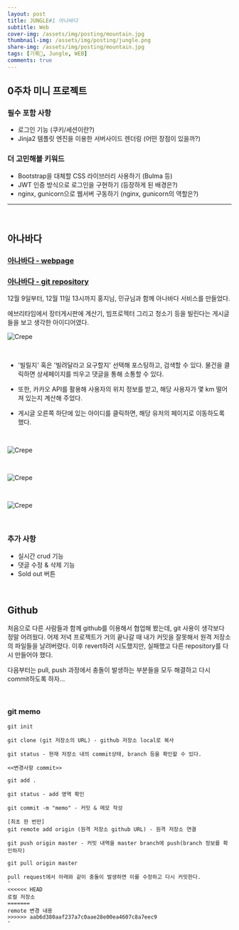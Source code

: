 ```yaml
---
layout: post
title: JUNGLE#1 아나바다
subtitle: Web
cover-img: /assets/img/posting/mountain.jpg
thumbnail-img: /assets/img/posting/jungle.png
share-img: /assets/img/posting/mountain.jpg
tags: [기록🎉, Jungle, WEB]
comments: true
---
```


## 0주차 미니 프로젝트

### 필수 포함 사항

- 로그인 기능 (쿠키/세션이란?)
- Jinja2 템플릿 엔진을 이용한 서버사이드 렌더링 (어떤 장점이 있을까?)

### 더 고민해볼 키워드

- Bootstrap을 대체할 CSS 라이브러리 사용하기 (Bulma 등)
- JWT 인증 방식으로 로그인을 구현하기 (등장하게 된 배경은?)
- nginx, gunicorn으로 웹서버 구동하기 (nginx, gunicorn의 역할은?)

---
<br>

## 아나바다

### [아나바다 - webpage](http://wakgoodie.shop/)

### [아나바다 - git repository](https://github.com/youseop/ananbada_second/blob/main/README.md)

12월 9일부터, 12월 11일 13시까지 홍지님, 민규님과 함께 아나바다 서비스를 만들었다.

에브리타임에서 장터게시판에 계산기, 빔프로젝터 그리고 청소기 등을 빌린다는 게시글들을 보고 생각한 아이디어였다.

![Crepe](https://i.imgur.com/fYKBi1i.jpg)

<br>

- '빌릴지' 혹은 '빌려달라고 요구할지' 선택해 포스팅하고, 검색할 수 있다. 물건을 클릭하면 상세페이지를 띄우고 댓글을 통해 소통할 수 있다. 

- 또한, 카카오 API를 활용해 사용자의 위치 정보를 받고, 해당 사용자가 몇 km 떨어져 있는지 계산해 주었다.

- 게시글 오른쪽 하단에 있는 아이디를 클릭하면, 해당 유저의 페이지로 이동하도록 했다.


<br>

![Crepe](https://i.imgur.com/Giih0zY.jpg)

<br>

![Crepe](https://i.imgur.com/rEr0pJv.jpg)

<br>

![Crepe](https://i.imgur.com/0k1cHNA.jpg)

<br>

### 추가 사항

- 실시간 crud 기능
- 댓글 수정 & 삭제 기능
- Sold out 버튼

<br>

## Github

처음으로 다른 사람들과 함께 github를 이용해서 협업해 봤는데, git 사용이 생각보다 정말 어려웠다. 어제 저녁 프로젝트가 거의 끝나갈 때 내가 커밋을 잘못해서 원격 저장소의 파일들을 날려버렸다. 이후 revert하려 시도했지만, 실패했고 다른 repository를 다시 만들어야 했다.

다음부터는 pull, push 과정에서 충돌이 발생하는 부분들을 모두 해결하고 다시 commit하도록 하자...

<br>

### git memo

```
git init

git clone (git 저장소의 URL) - github 저장소 local로 복사

git status - 현재 저장소 내의 commit상태, branch 등을 확인할 수 있다.

<<변경사항 commit>>

git add . 

git status - add 영역 확인

git commit -m "memo" - 커밋 & 메모 작성

[최초 한 번만]
git remote add origin (원격 저장소 github URL) - 원격 저장소 연결

git push origin master - 커밋 내역을 master branch에 push(branch 정보를 확인하자)

git pull origin master

pull request에서 아래와 같이 충돌이 발생하면 이를 수정하고 다시 커밋한다.
'
<<<<<< HEAD
로컬 저장소
=======
remote 변경 내용
>>>>>> aab6d380aaf237a7c0aae28e00ea4607c8a7eec9
'
```

<br>



<br>
